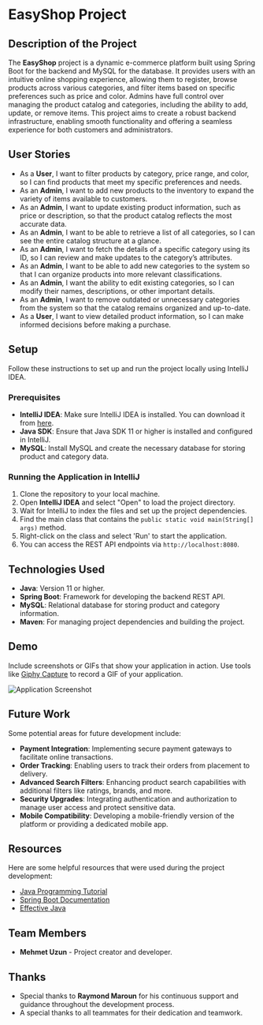 # EasyShop Project

## Description of the Project

The **EasyShop** project is a dynamic e-commerce platform built using Spring Boot for the backend and MySQL for the database. It provides users with an intuitive online shopping experience, allowing them to register, browse products across various categories, and filter items based on specific preferences such as price and color. Admins have full control over managing the product catalog and categories, including the ability to add, update, or remove items. This project aims to create a robust backend infrastructure, enabling smooth functionality and offering a seamless experience for both customers and administrators.

## User Stories

- As a **User**, I want to filter products by category, price range, and color, so I can find products that meet my specific preferences and needs.
- As an **Admin**, I want to add new products to the inventory to expand the variety of items available to customers.
- As an **Admin**, I want to update existing product information, such as price or description, so that the product catalog reflects the most accurate data.
- As an **Admin**, I want to be able to retrieve a list of all categories, so I can see the entire catalog structure at a glance.
- As an **Admin**, I want to fetch the details of a specific category using its ID, so I can review and make updates to the category’s attributes.
- As an **Admin**, I want to be able to add new categories to the system so that I can organize products into more relevant classifications.
- As an **Admin**, I want the ability to edit existing categories, so I can modify their names, descriptions, or other important details.
- As an **Admin**, I want to remove outdated or unnecessary categories from the system so that the catalog remains organized and up-to-date.
- As a **User**, I want to view detailed product information, so I can make informed decisions before making a purchase.

## Setup

Follow these instructions to set up and run the project locally using IntelliJ IDEA.

### Prerequisites

- **IntelliJ IDEA**: Make sure IntelliJ IDEA is installed. You can download it from [here](https://www.jetbrains.com/idea/download/).
- **Java SDK**: Ensure that Java SDK 11 or higher is installed and configured in IntelliJ.
- **MySQL**: Install MySQL and create the necessary database for storing product and category data.

### Running the Application in IntelliJ

1. Clone the repository to your local machine.
2. Open **IntelliJ IDEA** and select "Open" to load the project directory.
3. Wait for IntelliJ to index the files and set up the project dependencies.
4. Find the main class that contains the `public static void main(String[] args)` method.
5. Right-click on the class and select 'Run' to start the application.
6. You can access the REST API endpoints via `http://localhost:8080`.


## Technologies Used
- **Java**: Version 11 or higher.
- **Spring Boot**: Framework for developing the backend REST API.
- **MySQL**: Relational database for storing product and category information.
- **Maven**: For managing project dependencies and building the project.

## Demo

Include screenshots or GIFs that show your application in action. Use tools like [Giphy Capture](https://giphy.com/apps/giphycapture) to record a GIF of your application.

![Application Screenshot](path/to/your/screenshot.png)

## Future Work

Some potential areas for future development include:
- **Payment Integration**: Implementing secure payment gateways to facilitate online transactions.
- **Order Tracking**: Enabling users to track their orders from placement to delivery.
- **Advanced Search Filters**: Enhancing product search capabilities with additional filters like ratings, brands, and more.
- **Security Upgrades**: Integrating authentication and authorization to manage user access and protect sensitive data.
- **Mobile Compatibility**: Developing a mobile-friendly version of the platform or providing a dedicated mobile app.

## Resources

Here are some helpful resources that were used during the project development:

- [Java Programming Tutorial](https://www.example.com)
- [Spring Boot Documentation](https://docs.spring.io/spring-boot/docs/current/reference/html/)
- [Effective Java](https://www.example.com)

## Team Members

- **Mehmet Uzun** - Project creator and developer.

## Thanks

- Special thanks to **Raymond Maroun** for his continuous support and guidance throughout the development process. 
- A special thanks to all teammates for their dedication and teamwork.